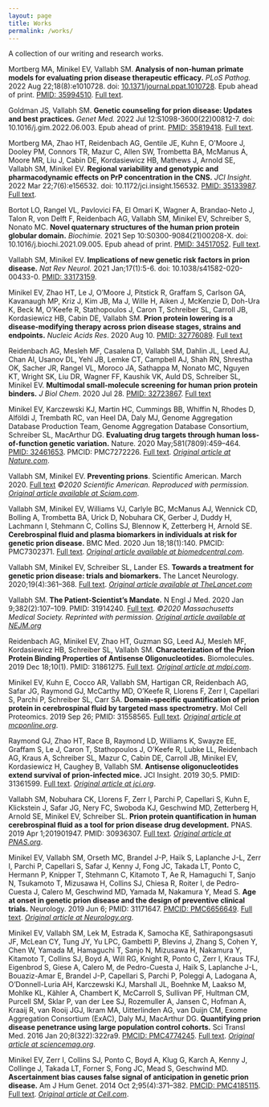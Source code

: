 ```yaml
---
layout: page
title: Works
permalink: /works/
---
```


A collection of our writing and research works.

Mortberg MA, Minikel EV, Vallabh SM. **Analysis of non-human primate models for evaluating prion disease therapeutic efficacy.** _PLoS Pathog._ 2022 Aug 22;18(8):e1010728. doi: [10.1371/journal.ppat.1010728](https://doi.org/10.1371/journal.ppat.1010728). Epub ahead of print. [PMID: 35994510](https://pubmed.ncbi.nlm.nih.gov/35994510/). [Full text](/works/mortberg-2022-analysis-of-nhp-models.pdf).

Goldman JS, Vallabh SM. **Genetic counseling for prion disease: Updates and best practices.** _Genet Med._ 2022 Jul 12:S1098-3600(22)00812-7. doi: 10.1016/j.gim.2022.06.003. Epub ahead of print. [PMID: 35819418](https://pubmed.ncbi.nlm.nih.gov/35819418/). [Full text](/works/goldman-vallabh-2022-genetic-counseling-for-prion-disease.pdf).

Mortberg MA, Zhao HT, Reidenbach AG, Gentile JE, Kuhn E, O'Moore J, Dooley PM, Connors TR, Mazur C, Allen SW, Trombetta BA, McManus A, Moore MR, Liu J, Cabin DE, Kordasiewicz HB, Mathews J, Arnold SE, Vallabh SM, Minikel EV. **Regional variability and genotypic and pharmacodynamic effects on PrP concentration in the CNS.** _JCI Insight._ 2022 Mar 22;7(6):e156532. doi: 10.1172/jci.insight.156532. [PMID: 35133987](https://pubmed.ncbi.nlm.nih.gov/35133987/). [Full text](/works/mortberg-2022-regional-variability-including-supplement.pdf).

Bortot LO, Rangel VL, Pavlovici FA, El Omari K, Wagner A, Brandao-Neto J, Talon R, von Delft F, Reidenbach AG, Vallabh SM, Minikel EV, Schreiber S, Nonato MC. **Novel quaternary structures of the human prion protein globular domain.** _Biochimie._ 2021 Sep 10:S0300-9084(21)00208-X. doi: 10.1016/j.biochi.2021.09.005. Epub ahead of print. [PMID: 34517052](https://pubmed.ncbi.nlm.nih.gov/34517052/). [Full text](works/bortot-rangel-2021-novel-quaternary-structures.pdf).

Vallabh SM, Minikel EV. **Implications of new genetic risk factors in prion disease.** _Nat Rev Neurol._ 2021 Jan;17(1):5-6. doi: 10.1038/s41582-020-00433-0. [PMID: 33173159](https://pubmed.ncbi.nlm.nih.gov/33173159/).

Minikel EV, Zhao HT, Le J, O’Moore J, Pitstick R, Graffam S, Carlson GA, Kavanaugh MP, Kriz J, Kim JB, Ma J, Wille H, Aiken J, McKenzie D, Doh-Ura K, Beck M, O’Keefe R, Stathopoulos J, Caron T, Schreiber SL, Carroll JB, Kordasiewicz HB, Cabin DE, Vallabh SM. **Prion protein lowering is a disease-modifying therapy across prion disease stages, strains and endpoints.** _Nucleic Acids Res_. 2020 Aug 10. [PMID: 32776089](https://pubmed.ncbi.nlm.nih.gov/32776089/). [Full text](/works/minikel-2020-prion-protein-lowering.pdf)

Reidenbach AG, Mesleh MF, Casalena D, Vallabh SM, Dahlin JL, Leed AJ, Chan AI, Usanov DL, Yehl JB, Lemke CT, Campbell AJ, Shah RN, Shrestha OK, Sacher JR, Rangel VL, Moroco JA, Sathappa M, Nonato MC, Nguyen KT, Wright SK, Liu DR, Wagner FF, Kaushik VK, Auld DS, Schreiber SL, Minikel EV. **Multimodal small-molecule screening for human prion protein binders.** _J Biol Chem_. 2020 Jul 28. [PMID: 32723867](https://pubmed.ncbi.nlm.nih.gov/32723867). [Full text](/works/reidenbach-2020-multimodal-small-molecule-screening.pdf)

Minikel EV, Karczewski KJ, Martin HC, Cummings BB, Whiffin N, Rhodes D, Alföldi J, Trembath RC, van Heel DA, Daly MJ, Genome Aggregation Database Production Team, Genome Aggregation Database Consortium, Schreiber SL, MacArthur DG. **Evaluating drug targets through human loss-of-function genetic variation.** Nature. 2020 May;581(7809):459–464. [PMID: 32461653](https://pubmed.ncbi.nlm.nih.gov/32461653/). PMCID: PMC7272226. [Full text](works/minikel-2020-evaluating-drug-targets.pdf). _[Original article at Nature.com](https://doi.org/10.1038/s41586-020-2267-z)_.

Vallabh SM, Minikel EV. **Preventing prions**. Scientific American. March 2020. [Full text](works/vallabh-minikel-2020-scientificamerican-preventing-prions.pdf) _&copy;2020 Scientific American. Reproduced with permission. [Original article available at Sciam.com](https://www.scientificamerican.com/article/the-married-researchers-racing-to-stop-prion-disease/)_.

Vallabh SM, Minikel EV, Williams VJ, Carlyle BC, McManus AJ, Wennick CD, Bolling A, Trombetta BA, Urick D, Nobuhara CK, Gerber J, Duddy H, Lachmann I, Stehmann C, Collins SJ, Blennow K, Zetterberg H, Arnold SE. **Cerebrospinal fluid and plasma biomarkers in individuals at risk for genetic prion disease.** BMC Med. 2020 Jun 18;18(1):140. PMCID: PMC7302371. [Full text](vallabh-2020-cerebrospinal-fluid-and-plasma-biomarkers.pdf). _[Original article available at biomedcentral.com](https://bmcmedicine.biomedcentral.com/articles/10.1186/s12916-020-01608-8)_.

Vallabh SM, Minikel EV, Schreiber SL, Lander ES. **Towards a treatment for genetic prion disease: trials and biomarkers.** The Lancet Neurology. 2020;19(4):361–368. [Full text](https://github.com/ericminikel/prevention_plaidoyer/blob/master/manuscript.md). _[Original article available at TheLancet.com](https://www.thelancet.com/pdfs/journals/laneur/PIIS1474-4422%2819%2930403-X.pdf)_

Vallabh SM. **The Patient-Scientist’s Mandate.** N Engl J Med. 2020 Jan 9;382(2):107–109. PMID: 31914240. [Full text](works/vallabh-2020-the-patient-scientists-mandate.pdf). _&copy;2020 Massachusetts Medical Society. Reprinted with permission. [Original article available at NEJM.org](https://www.nejm.org/doi/full/10.1056/NEJMp1909471)_

Reidenbach AG, Minikel EV, Zhao HT, Guzman SG, Leed AJ, Mesleh MF, Kordasiewicz HB, Schreiber SL, Vallabh SM. **Characterization of the Prion Protein Binding Properties of Antisense Oligonucleotides.** Biomolecules. 2019 Dec 18;10(1). PMID: 31861275. [Full text](works/reidenbach-minikel-2019-characterization-of-the-prion-protein-binding.pdf). _[Original article at mdpi.com](https://www.mdpi.com/2218-273X/10/1/1)_.

Minikel EV, Kuhn E, Cocco AR, Vallabh SM, Hartigan CR, Reidenbach AG, Safar JG, Raymond GJ, McCarthy MD, O’Keefe R, Llorens F, Zerr I, Capellari S, Parchi P, Schreiber SL, Carr SA. **Domain-specific quantification of prion protein in cerebrospinal fluid by targeted mass spectrometry.** Mol Cell Proteomics. 2019 Sep 26; PMID: 31558565. [Full text](works/minikel-kuhn-2019-domain-specific-quantification.pdf). _[Original article at mcponline.org](https://www.mcponline.org/content/18/12/2388)_.

Raymond GJ, Zhao HT, Race B, Raymond LD, Williams K, Swayze EE, Graffam S, Le J, Caron T, Stathopoulos J, O’Keefe R, Lubke LL, Reidenbach AG, Kraus A, Schreiber SL, Mazur C, Cabin DE, Carroll JB, Minikel EV, Kordasiewicz H, Caughey B, Vallabh SM. **Antisense oligonucleotides extend survival of prion-infected mice.** JCI Insight. 2019 30;5. PMID: 31361599. [Full text](works/raymond-2019-antisense-oligonucleotides-extend-survival.pdf). _[Original article at jci.org](https://insight.jci.org/articles/view/131175)_.

Vallabh SM, Nobuhara CK, Llorens F, Zerr I, Parchi P, Capellari S, Kuhn E, Klickstein J, Safar JG, Nery FC, Swoboda KJ, Geschwind MD, Zetterberg H, Arnold SE, Minikel EV, Schreiber SL. **Prion protein quantification in human cerebrospinal fluid as a tool for prion disease drug development.** PNAS. 2019 Apr 1;201901947. PMID: 30936307. [Full text](works/vallabh-2019-prion-protein-quantification.pdf). _[Original article at PNAS.org](https://www.pnas.org/content/116/16/7793)_.

Minikel EV, Vallabh SM, Orseth MC, Brandel J-P, Haïk S, Laplanche J-L, Zerr I, Parchi P, Capellari S, Safar J, Kenny J, Fong JC, Takada LT, Ponto C, Hermann P, Knipper T, Stehmann C, Kitamoto T, Ae R, Hamaguchi T, Sanjo N, Tsukamoto T, Mizusawa H, Collins SJ, Chiesa R, Roiter I, de Pedro-Cuesta J, Calero M, Geschwind MD, Yamada M, Nakamura Y, Mead S. **Age at onset in genetic prion disease and the design of preventive clinical trials.** Neurology. 2019 Jun 6; PMID: 31171647. [PMCID: PMC6656649](https://www.ncbi.nlm.nih.gov/pmc/articles/PMC6656649/). [Full text](works/minikel-2019-age-of-onset-biorxiv-version.pdf). _[Original article at Neurology.org](https://n.neurology.org/content/93/2/e125.long)_.

Minikel EV, Vallabh SM, Lek M, Estrada K, Samocha KE, Sathirapongsasuti JF, McLean CY, Tung JY, Yu LPC, Gambetti P, Blevins J, Zhang S, Cohen Y, Chen W, Yamada M, Hamaguchi T, Sanjo N, Mizusawa H, Nakamura Y, Kitamoto T, Collins SJ, Boyd A, Will RG, Knight R, Ponto C, Zerr I, Kraus TFJ, Eigenbrod S, Giese A, Calero M, de Pedro-Cuesta J, Haïk S, Laplanche J-L, Bouaziz-Amar E, Brandel J-P, Capellari S, Parchi P, Poleggi A, Ladogana A, O’Donnell-Luria AH, Karczewski KJ, Marshall JL, Boehnke M, Laakso M, Mohlke KL, Kähler A, Chambert K, McCarroll S, Sullivan PF, Hultman CM, Purcell SM, Sklar P, van der Lee SJ, Rozemuller A, Jansen C, Hofman A, Kraaij R, van Rooij JGJ, Ikram MA, Uitterlinden AG, van Duijn CM, Exome Aggregation Consortium (ExAC), Daly MJ, MacArthur DG. **Quantifying prion disease penetrance using large population control cohorts.** Sci Transl Med. 2016 Jan 20;8(322):322ra9. [PMCID: PMC4774245](https://www.ncbi.nlm.nih.gov/pmc/articles/PMC4774245/). [Full text](https://github.com/ericminikel/prnp_penetrance/blob/master/manuscript.md). _[Original article at sciencemag.org](https://stm.sciencemag.org/content/scitransmed/8/322/322ra9.full.pdf)_.

Minikel EV, Zerr I, Collins SJ, Ponto C, Boyd A, Klug G, Karch A, Kenny J, Collinge J, Takada LT, Forner S, Fong JC, Mead S, Geschwind MD. **Ascertainment bias causes false signal of anticipation in genetic prion disease.** Am J Hum Genet. 2014 Oct 2;95(4):371–382. [PMCID: PMC4185115](https://www.ncbi.nlm.nih.gov/pmc/articles/PMC4185115/). [Full text](minikel-2014-ascertainment-bias-authoracceptedmanuscript.pdf). _[Original article at Cell.com](https://www.cell.com/ajhg/fulltext/S0002-9297%2914%2900386-3)_.


